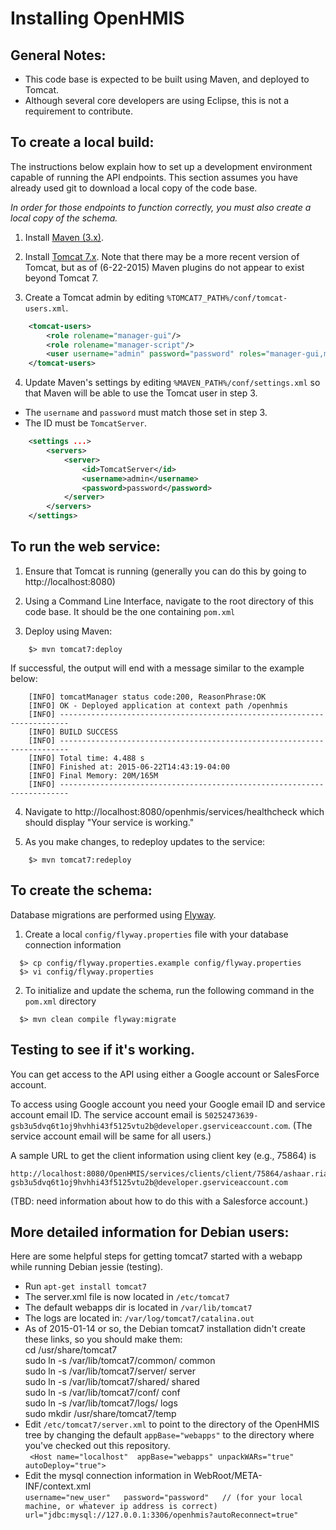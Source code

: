 Installing OpenHMIS
=================================================================
 
General Notes:
-------------------
* This code base is expected to be built using Maven, and deployed to Tomcat.
* Although several core developers are using Eclipse, this is not a requirement to contribute.


To create a local build:
-------------------
The instructions below explain how to set up a development environment capable of running the API endpoints.  This section assumes you have already used git to download a local copy of the code base.

_In order for those endpoints to function correctly, you must also create a local copy of the schema._

1. Install [Maven (3.x)](https://maven.apache.org/download.cgi).

2. Install [Tomcat 7.x](https://tomcat.apache.org/download-70.cgi). Note that there may be a more recent version of Tomcat, but as of (6-22-2015) Maven plugins do not appear to exist beyond Tomcat 7.

3. Create a Tomcat admin by editing `%TOMCAT7_PATH%/conf/tomcat-users.xml`.

```XML
	<tomcat-users>
		<role rolename="manager-gui"/>
		<role rolename="manager-script"/>
		<user username="admin" password="password" roles="manager-gui,manager-script" />
	</tomcat-users>
```


4. Update Maven's settings by editing `%MAVEN_PATH%/conf/settings.xml` so that Maven will be able to use the Tomcat user in step 3.

* The `username` and `password` must match those set in step 3.
* The ID must be `TomcatServer`.

```XML
	<settings ...>
		<servers>
			<server>
				<id>TomcatServer</id>
				<username>admin</username>
				<password>password</password>
			</server>
		</servers>
	</settings>
```


To run the web service:
---------------------

1. Ensure that Tomcat is running (generally you can do this by going to http://localhost:8080)

2. Using a Command Line Interface, navigate to the root directory of this code base.  It should be the one containing `pom.xml`

3. Deploy using Maven:

```shell
	$> mvn tomcat7:deploy
```

If successful, the output will end with a message similar to the example below:

```shell
	[INFO] tomcatManager status code:200, ReasonPhrase:OK
	[INFO] OK - Deployed application at context path /openhmis
	[INFO] ------------------------------------------------------------------------
	[INFO] BUILD SUCCESS
	[INFO] ------------------------------------------------------------------------
	[INFO] Total time: 4.488 s
	[INFO] Finished at: 2015-06-22T14:43:19-04:00
	[INFO] Final Memory: 20M/165M
	[INFO] ------------------------------------------------------------------------
```

4. Navigate to http://localhost:8080/openhmis/services/healthcheck which should display "Your service is working." 

5. As you make changes, to redeploy updates to the service:

```shell
	$> mvn tomcat7:redeploy
```

To create the schema:
---------------------
Database migrations are performed using [Flyway](http://flywaydb.org/).

1. Create a local `config/flyway.properties` file with your database connection information

```shell
  $> cp config/flyway.properties.example config/flyway.properties
  $> vi config/flyway.properties
```


2. To initialize and update the schema, run the following command in the `pom.xml` directory

```shell
  $> mvn clean compile flyway:migrate
```







Testing to see if it's working.
-------------------------------

You can get access to the API using either a Google account or SalesForce account.

To access using Google account you need your Google email ID and
service account email ID.  The service account email is
`50252473639-gsb3u5dvq6t1oj9hvhhi43f5125vtu2b@developer.gserviceaccount.com`.
(The service account email will be same for all users.)

A sample URL to get the client information using client key (e.g., 75864) is

    http://localhost:8080/OpenHMIS/services/clients/client/75864/ashaar.riaz@pnci.org/50252473639-gsb3u5dvq6t1oj9hvhhi43f5125vtu2b@developer.gserviceaccount.com

(TBD: need information about how to do this with a Salesforce account.)




More detailed information for Debian users:
--------------------------------------------------------------------
Here are some helpful steps for getting tomcat7 started with a webapp
while running Debian jessie (testing). 

* Run `apt-get install tomcat7`
* The server.xml file is now located in `/etc/tomcat7`
* The default webapps dir is located in `/var/lib/tomcat7`
* The logs are located in: `/var/log/tomcat7/catalina.out`
* As of 2015-01-14 or so, the Debian tomcat7 installation didn't
  create these links, so you should make them:  
       cd /usr/share/tomcat7  
       sudo ln -s /var/lib/tomcat7/common/ common  
       sudo ln -s /var/lib/tomcat7/server/ server  
       sudo ln -s /var/lib/tomcat7/shared/ shared  
       sudo ln -s /var/lib/tomcat7/conf/ conf  
       sudo ln -s /var/lib/tomcat7/logs/ logs  
       sudo mkdir /usr/share/tomcat7/temp  
* Edit `/etc/tomcat7/server.xml` to point to the directory of the
 OpenHMIS tree by changing the default `appBase="webapps"` to the
  directory where you've checked out this repository.  
   ` <Host name="localhost"  appBase="webapps"
    unpackWARs="true" autoDeploy="true">`
* Edit the mysql connection information in
    WebRoot/META-INF/context.xml  
    `username="new_user"  
    password="password"  
    // (for your local machine, or whatever ip address is correct)  
    url="jdbc:mysql://127.0.0.1:3306/openhmis?autoReconnect=true"`